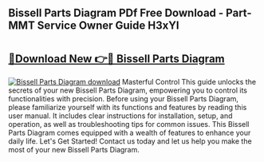 ## Bissell Parts Diagram PDf Free Download - Part-MMT Service Owner Guide H3xYI

# <h2><a href="http://dfh5xxa.blite.top/?on=Bissell+Parts+Diagram">🔗Download New 👉🔴 Bissell Parts Diagram</a></h2>

[![Bissell Parts Diagram download](https://i.imgur.com/lujVjoI.png)](http://dfh5xxa.blite.top/?on=Bissell+Parts+Diagram)
Masterful Control This guide unlocks the secrets of your new Bissell Parts Diagram, empowering you to control its functionalities with precision. Before using your Bissell Parts Diagram, please familiarize yourself with its functions and features by reading this user manual. It includes clear instructions for installation, setup, and operation, as well as troubleshooting tips for common issues. This Bissell Parts Diagram comes equipped with a wealth of features to enhance your daily life. Let's Get Started! Contact us today and let us help you make the most of your new Bissell Parts Diagram.
